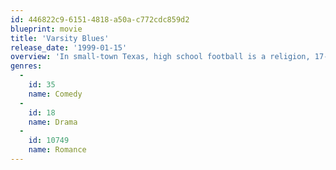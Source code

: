 ```yaml
---
id: 446822c9-6151-4818-a50a-c772cdc859d2
blueprint: movie
title: 'Varsity Blues'
release_date: '1999-01-15'
overview: 'In small-town Texas, high school football is a religion, 17-year-old schoolboys carry the hopes of an entire community onto the gridiron every Friday night. When star quarterback Lance Harbor suffers an injury, the Coyotes are forced to regroup under the questionable leadership of John Moxon, a second-string quarterback with a slightly irreverent approach to the game.'
genres:
  -
    id: 35
    name: Comedy
  -
    id: 18
    name: Drama
  -
    id: 10749
    name: Romance
---
```

